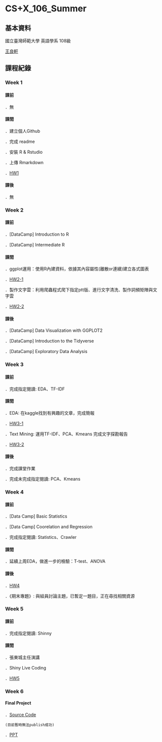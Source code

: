 # CS+X_106_Summer
## 基本資料
  國立臺灣師範大學 英語學系 108級

  [王良軒](https://www.facebook.com/profile.php?id=100000374356307)


## 課程紀錄

### Week 1 
#### 課前
  ．無
#### 課間
  ．建立個人Github

  ．完成 readme

  ．安裝 R & Rstudio

  ．上傳 Rmarkdown

  ．[HW1](https://jason10130021.github.io/CS-X_106_Summer/week%201/hw1.html)

#### 課後
  ．無
  
### Week 2  
#### 課前
  ．[DataCamp] Introduction to R
  
  ．[DataCamp] Intermediate R
#### 課間
  ．ggplot運用：使用R內建資料，依據其內容屬性(離散or連續)建立各式圖表
  
  ．[HW2-1](https://jason10130021.github.io/CS-X_106_Summer/week%202/hw2-1_beaver1_.html)
  
  ．製作文字雲：利用爬蟲程式爬下指定ptt版、進行文字清洗、製作詞頻矩陣與文字雲
  
   ．[HW2-2](https://jason10130021.github.io/CS-X_106_Summer/week%202/hw2-2_ptt%E6%96%87%E5%AD%97%E9%9B%B2_.html)
#### 課後
  ．[DataCamp] Data Visualization with GGPLOT2
  
  ．[DataCamp] Introduction to the Tidyverse
  
  ．[DataCamp] Exploratory Data Analysis
  
### Week 3  
#### 課前
  ．完成指定閱讀: EDA、TF-IDF
#### 課間
  ．EDA: 在kaggle找到有興趣的文章，完成簡報
  
  ．[HW3-1](https://jason10130021.github.io/CS-X_106_Summer/week%203/eda.html) 
  
  ．Text Mining: 運用TF-IDF、PCA、Kmeans 完成文字探勘報告
  
  ．[HW3-2](https://jason10130021.github.io/CS-X_106_Summer/week%203/hw3-2_tfidf-pca-kmeans.html)
#### 課後
  ．完成課堂作業
  
  ．完成未完成指定閱讀: PCA、Kmeans
  
### Week 4
#### 課前
  ．[Data Camp] Basic Statistics
  
  ．[Data Camp] Coorelation and Regression
  
  ．完成指定閱讀: Statistics、Crawler
#### 課間
  ．延續上周EDA，做進一步的檢驗：T-test、ANOVA
#### 課後
  ．[HW4](https://jason10130021.github.io/CS-X_106_Summer/week%204/hw4-1_eda2.html)
  
  ．《期末專題》: 與組員討論主題，已暫定一題目，正在尋找相關資源

### Week 5
#### 課前
  ．完成指定閱讀: Shinny
#### 課間
  ．張東城主任演講
  
  ．Shiny Live Coding
  
  ．[HW5](https://jason10130021.shinyapps.io/homework5/)
  
### Week 6 
#### Final Project
  ．[Source Code](https://github.com/jason10130021/CS-X_106_Summer/blob/master/final%20project/app.R)
  
    (目前暫時無法publish成功)
  
  ．[PPT](https://github.com/jason10130021/CS-X_106_Summer/blob/master/final%20project/Report%20of%20Animation.pptx)
  
  

